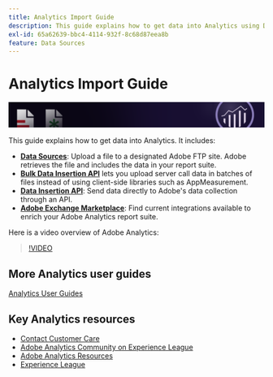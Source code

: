 ```yaml
---
title: Analytics Import Guide
description: This guide explains how to get data into Analytics using Data Sources and Data Insertion APIs.    
exl-id: 65a62639-bbc4-4114-932f-8c68d87eea8b
feature: Data Sources
---
```

# Analytics Import Guide

![Banner](../../assets/doc_banner_import.png)

This guide explains how to get data into Analytics. It includes:

* **[Data Sources](data-sources/overview.md)**: Upload a file to a designated Adobe FTP site. Adobe retrieves the file and includes the data in your report suite.
* **[Bulk Data Insertion API](/help/import/bulk-data-insertion-api/bulk-data-insert.md)** lets you upload server call data in batches of files instead of using client-side libraries such as AppMeasurement.
* **[Data Insertion API](c-data-insertion-api/c-data-insertion-api.md)**: Send data directly to Adobe's data collection through an API.
* **[Adobe Exchange Marketplace](https://exchange.adobe.com/experiencecloud.analytics.html#product)**: Find current integrations available to enrich your Adobe Analytics report suite.

Here is a video overview of Adobe Analytics:

>[!VIDEO](https://video.tv.adobe.com/v/27429/?quality=12)

## More Analytics user guides

[Analytics User Guides](https://experienceleague.adobe.com/docs/analytics.html)

## Key Analytics resources

* [Contact Customer Care](https://experienceleague.adobe.com/?support-solution=Analytics#support)
* [Adobe Analytics Community on Experience League](https://experienceleaguecommunities.adobe.com/t5/adobe-analytics/ct-p/adobe-analytics-community)
* [Adobe Analytics Resources](https://forums.adobe.com/message/10660755)
* [Experience League](https://landing.adobe.com/experience-league/)
